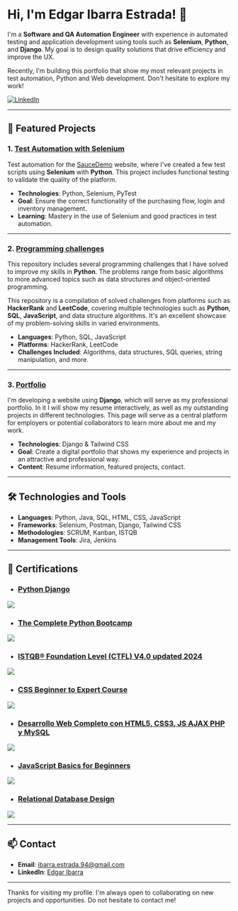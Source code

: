 # Hi, I'm Edgar Ibarra Estrada! 👋

I'm a **Software and QA Automation Engineer** with experience in automated testing and application development using tools such as **Selenium**, **Python**, and **Django**. My goal is to design quality solutions that drive efficiency and improve the UX.

Recently, I'm building this portfolio that show my most relevant projects in test automation, Python and Web development. Don't hesitate to explore my work!

[![LinkedIn](https://img.shields.io/badge/LinkedIn-blue)](https://www.linkedin.com/in/edgar-ibarra-estrada-98b81016b/)

---

## 📂 Featured Projects

### 1. [Test Automation with Selenium](https://github.com/Ed-Ibarra/saucedemo-selenium-tests)
Test automation for the [SauceDemo](https://www.saucedemo.com) website, where I've created a few test scripts using **Selenium** with **Python**. This project includes functional testing to validate the quality of the platform.

- **Technologies**: Python, Selenium, PyTest
- **Goal**: Ensure the correct functionality of the purchasing flow, login and inventory management.
- **Learning**: Mastery in the use of Selenium and good practices in test automation.

---

### 2. [Programming challenges](https://github.com/Ed-Ibarra/programming-challenges)
This repository includes several programming challenges that I have solved to improve my skills in **Python**. The problems range from basic algorithms to more advanced topics such as data structures and object-oriented programming.

This repository is a compilation of solved challenges from platforms such as **HackerRank** and **LeetCode**, covering multiple technologies such as **Python**, **SQL**, **JavaScript**, and data structure algorithms. It's an excellent showcase of my problem-solving skills in varied environments.

- **Languages**: Python, SQL, JavaScript
- **Platforms**: HackerRank, LeetCode
- **Challenges Included**: Algorithms, data structures, SQL queries, string manipulation, and more.


---

### 3. [Portfolio](https://github.com/Ed-Ibarra/portfolio)
I'm developing a website using **Django**, which will serve as my professional portfolio. In it I will show my resume interactively, as well as my outstanding projects in different technologies. This page will serve as a central platform for employers or potential collaborators to learn more about me and my work.

- **Technologies**: Django & Tailwind CSS
- **Goal**: Create a digital portfolio that shows my experience and projects in an attractive and professional way.
- **Content**: Resume information, featured projects, contact.

---

## 🛠️ Technologies and Tools

- **Languages**: Python, Java, SQL, HTML, CSS, JavaScript
- **Frameworks**: Selenium, Postman, Django, Tailwind CSS
- **Methodologies**: SCRUM, Kanban, ISTQB
- **Management Tools**: Jira, Jenkins

---

## 📜 Certifications

- ### [Python Django](https://www.udemy.com/certificate/UC-75a7a10c-ed3e-469d-b4d8-5a665571996d/)
<a href="https://www.udemy.com/certificate/UC-75a7a10c-ed3e-469d-b4d8-5a665571996d/"><img src="https://img-c.udemycdn.com/course/240x135/4015616_32a9_2.jpg"/></a>

- ### [The Complete Python Bootcamp](https://www.udemy.com/certificate/UC-567cbd70-fa6c-4f8f-9b91-fc87663af665/)
<a href="https://www.udemy.com/certificate/UC-567cbd70-fa6c-4f8f-9b91-fc87663af665/"><img src="https://img-c.udemycdn.com/course/240x135/567828_67d0.jpg"/></a>

- ### [ISTQB® Foundation Level (CTFL) V4.0 updated 2024](https://www.udemy.com/certificate/UC-635d684f-d90a-41f7-a5e0-5899bedaa762/)
<a href="https://www.udemy.com/certificate/UC-635d684f-d90a-41f7-a5e0-5899bedaa762/"><img src="https://img-c.udemycdn.com/course/240x135/269394_8054_9.jpg"/></a>

- ### [CSS Beginner to Expert Course](https://www.udemy.com/certificate/UC-a898f871-3bf9-4a9d-adcd-e2433c794280/)
<a href="https://www.udemy.com/certificate/UC-a898f871-3bf9-4a9d-adcd-e2433c794280/"><img src="https://img-c.udemycdn.com/course/240x135/1975720_7374.jpg"/></a>

- ### [Desarrollo Web Completo con HTML5, CSS3, JS AJAX PHP y MySQL](https://www.udemy.com/certificate/UC-ab2f240f-00d5-423f-b5f9-7e82f9e767d0/)
<a href="https://www.udemy.com/certificate/UC-ab2f240f-00d5-423f-b5f9-7e82f9e767d0/"><img src="https://img-c.udemycdn.com/course/240x135/980450_7fc0_4.jpg"/></a>

- ### [JavaScript Basics for Beginners](https://www.udemy.com/certificate/UC-d8046044-7bdb-4a09-8765-2bf37f08f4f1/)
<a href="https://www.udemy.com/certificate/UC-d8046044-7bdb-4a09-8765-2bf37f08f4f1/"><img src="https://img-c.udemycdn.com/course/240x135/1743420_0062.jpg"/></a>

- ### [Relational Database Design](https://www.udemy.com/certificate/UC-ac2c27e3-2991-4f93-8e61-a03887ad2503/)
<a href="https://www.udemy.com/certificate/UC-ac2c27e3-2991-4f93-8e61-a03887ad2503/"><img src="https://img-c.udemycdn.com/course/240x135/299398_1a2c_2.jpg"/></a>

---

## 📫 Contact

- **Email**: [ibarra.estrada.94@gmail.com](mailto:ibarra.estrada.94@gmail.com)
- **LinkedIn**: [Edgar Ibarra](https://www.linkedin.com/in/edgar-ibarra-estrada-98b81016b/)

---

Thanks for visiting my profile. I'm always open to collaborating on new projects and opportunities. Do not hesitate to contact me!
